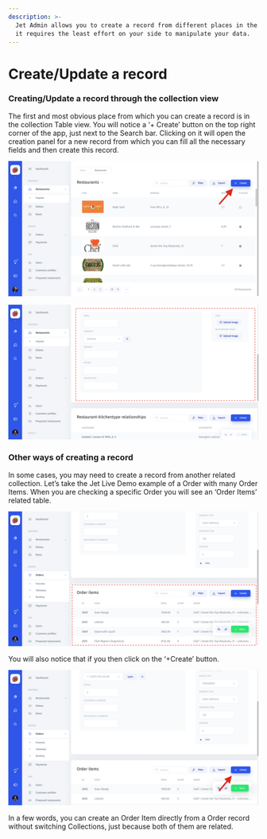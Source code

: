 ```yaml
---
description: >-
  Jet Admin allows you to create a record from different places in the app, so
  it requires the least effort on your side to manipulate your data.
---
```


# Create/Update a record

###  Creating/Update a record through the collection view

The first and most obvious place from which you can create a record is in the collection Table view. You will notice a ‘+ Create’ button on the top right corner of the app, just next to the Search bar. Clicking on it will open the creation panel for a new record from which you can fill all the necessary fields and then create this record.

![](../.gitbook/assets/snimok-ekrana-2019-01-14-v-23.18.26.png)

![](../.gitbook/assets/snimok-ekrana-2019-01-14-v-23.25.09.png)

### Other ways of creating a record

In some cases, you may need to create a record from another related collection. Let’s take the Jet Live Demo example of a Order with many Order Items. When you are checking a specific Order you will see an ‘Order Items’ related table.

![](../.gitbook/assets/snimok-ekrana-2019-01-14-v-23.29.10.png)

You will also notice that if you then click on the ‘+Create’ button.

![](../.gitbook/assets/snimok-ekrana-2019-01-14-v-23.29.42%20%281%29.png)

In a few words, you can create an Order Item directly from a Order record without switching Collections, just because both of them are related.

